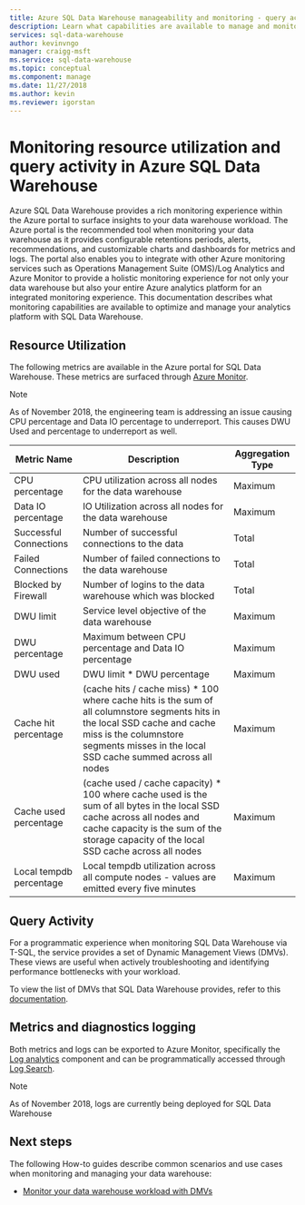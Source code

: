 ```yaml
---
title: Azure SQL Data Warehouse manageability and monitoring - query activity, resource utilization | Microsoft Docs
description: Learn what capabilities are available to manage and monitor Azure SQL Data Warehouse. Use the Azure portal and Dynamic Management Views (DMVs) to understand query activity and resource utilization of your data warehouse.
services: sql-data-warehouse
author: kevinvngo
manager: craigg-msft
ms.service: sql-data-warehouse
ms.topic: conceptual
ms.component: manage
ms.date: 11/27/2018
ms.author: kevin
ms.reviewer: igorstan
---
```


# Monitoring resource utilization and query activity in Azure SQL Data Warehouse
Azure SQL Data Warehouse provides a rich monitoring experience within the Azure portal to surface insights to your data warehouse workload. The Azure portal is the recommended tool when monitoring your data warehouse as it provides configurable retentions periods, alerts, recommendations, and customizable charts and dashboards for metrics and logs. The portal also enables you to integrate with other Azure monitoring services such as Operations Management Suite (OMS)/Log Analytics and Azure Monitor to provide a holistic monitoring experience for not only your data warehouse but also your entire Azure analytics platform for an integrated monitoring experience. This documentation describes what monitoring capabilities are available to optimize and manage your analytics platform with SQL Data Warehouse. 

## Resource Utilization 
The following metrics are available in the Azure portal for SQL Data Warehouse. These metrics are surfaced through [Azure Monitor](https://docs.microsoft.com/azure/azure-monitor/platform/data-collection#metrics).

> [!NOTE]
> As of November 2018, the engineering team is addressing an issue causing CPU percentage and Data IO percentage to underreport. This causes DWU Used and percentage to underreport as well. 

| Metric Name                           | Description     | Aggregation Type |
| --------------------------------------- | ---------------- | --------------------------------------- |
| CPU percentage                          | CPU utilization across all nodes for the data warehouse | Maximum      |
| Data IO percentage                      | IO Utilization across all nodes for the data warehouse | Maximum   |
| Successful Connections                  | Number of successful connections to the data | Total            |
| Failed Connections                      | Number of failed connections to the data warehouse | Total            |
| Blocked by Firewall                     | Number of logins to the data warehouse which was blocked | Total            |
| DWU limit                              | Service level objective of the data warehouse | Maximum   |
| DWU percentage                          | Maximum between CPU percentage and Data IO percentage | Maximum   |
| DWU used                                | DWU limit * DWU percentage | Maximum   |
| Cache hit percentage | (cache hits / cache miss) * 100  where cache hits is the sum of all columnstore segments hits in the local SSD cache and cache miss is the columnstore segments misses in the local SSD cache summed across all nodes | Maximum |
| Cache used percentage | (cache used / cache capacity) * 100 where cache used is the sum of all bytes in the local SSD cache across all nodes and cache capacity is the sum of the storage capacity of the local SSD cache across all nodes | Maximum |
| Local tempdb percentage | Local tempdb utilization across all compute nodes - values are emitted every five minutes | Maximum |

## Query Activity
For a programmatic experience when monitoring SQL Data Warehouse via T-SQL, the service provides a set of Dynamic Management Views (DMVs). These views are useful when actively troubleshooting and identifying performance bottlenecks with your workload.

To view the list of DMVs that SQL Data Warehouse provides, refer to this [documentation](https://docs.microsoft.com/azure/sql-data-warehouse/sql-data-warehouse-reference-tsql-system-views#sql-data-warehouse-dynamic-management-views-dmvs). 

## Metrics and diagnostics logging
Both metrics and logs can be exported to Azure Monitor, specifically the [Log analytics](https://docs.microsoft.com/azure/log-analytics/log-analytics-overview) component and can be programmatically accessed through [Log Search](https://docs.microsoft.com/azure/log-analytics/log-analytics-tutorial-viewdata).


> [!NOTE]
> As of November 2018, logs are currently being deployed for SQL Data Warehouse

## Next steps
The following How-to guides describe common scenarios and use cases when monitoring and managing your data warehouse:

- [Monitor your data warehouse workload with DMVs](https://docs.microsoft.com/azure/sql-data-warehouse/sql-data-warehouse-manage-monitor)

